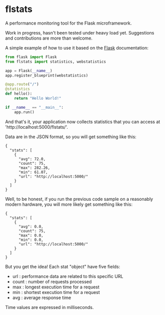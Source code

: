 flstats
=======

A performance monitoring tool for the Flask microframework.

Work in progress, hasn't been tested under heavy load yet. Suggestions and contributions are more than welcome.

A simple example of how to use it based on the [Flask][flask] documentation:

```python
from flask import Flask
from flstats import statistics, webstatistics

app = Flask(__name__)
app.register_blueprint(webstatistics)

@app.route("/")
@statistics
def hello():
    return "Hello World!"

if __name__ == "__main__":
    app.run()
```

And that's it, your application now collects statistics that you can access at 'http://localhost:5000/flstats/'.

Data are in the JSON format, so you will get something like this:

    {
      "stats": [
        {
          "avg": 72.0,
          "count": 75,
          "max": 282.26,
          "min": 61.07,
          "url": "http://localhost:5000/"
        }
      ]
    }

Well, to be honest, if you run the previous code sample on a reasonably modern hardware, you will more likely get
something like this:

    {
      "stats": [
        {
          "avg": 0.0,
          "count": 75,
          "max": 0.0,
          "min": 0.0,
          "url": "http://localhost:5000/"
        }
      ]
    }
    
But you get the idea! Each stat "object" have five fields:

 - url : performance data are related to this specific URL
 - count : number of requests processed
 - max : longest execution time for a request
 - min : shortest execution time for a request
 - avg : average response time

Time values are expressed in milliseconds.
    
[flask]: http://flask.pocoo.org/
